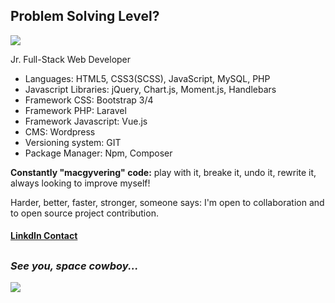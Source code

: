 ## Problem Solving Level?
<img src="https://i.imgur.com/wdXAurf.gif">

<p>Jr. Full-Stack Web Developer</p>

<ul>
  <li>Languages: HTML5, CSS3(SCSS), JavaScript, MySQL, PHP</li>
  <li>Javascript Libraries: jQuery, Chart.js, Moment.js, Handlebars</li>
  <li>Framework CSS: Bootstrap 3/4</li>
  <li>Framework PHP: Laravel</li>
  <li>Framework Javascript: Vue.js</li>
  <li>CMS: Wordpress</li>
  <li>Versioning system: GIT</li>
  <li>Package Manager: Npm, Composer</li>
</ul>

<p><strong>Constantly "macgyvering" code:</strong> play with it, breake it, undo it, rewrite it, always looking to improve myself!</p>

<p>Harder, better, faster, stronger, someone says: I'm open to collaboration and to open source project contribution.</p>

#### <a target="_blank" href="https://www.linkedin.com/in/michelebaruffetti/"> LinkdIn Contact </a>

<h2></h2>

### *See you, space cowboy...*

<img src="https://lh3.googleusercontent.com/proxy/X8LdTYAlGBt9q-rcHvyARuEowC2EiF0OhinZcizp8vz_UA2ga6gTmELuSFrc33n_36LUEm-qe-P8h6w8Xq8ZB5fNtdhcB5sNKLpnfsS-AFPzLuEH5WKgWWHMYb9ucory9NaXvS1BTuHPaWPfK9cyhHp-1eirjskS9KGbIcKPiWYqFeGIUnGuxEgiBR3-kaRoseENL8igLelTwot4wpBl5yGi0SjBsDBvIZ0If4damkGOZLU-nj0Xtw">



